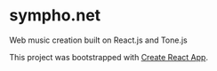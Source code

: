 # sympho.net
Web music creation built on React.js and Tone.js

This project was bootstrapped with [Create React App](https://github.com/facebookincubator/create-react-app).